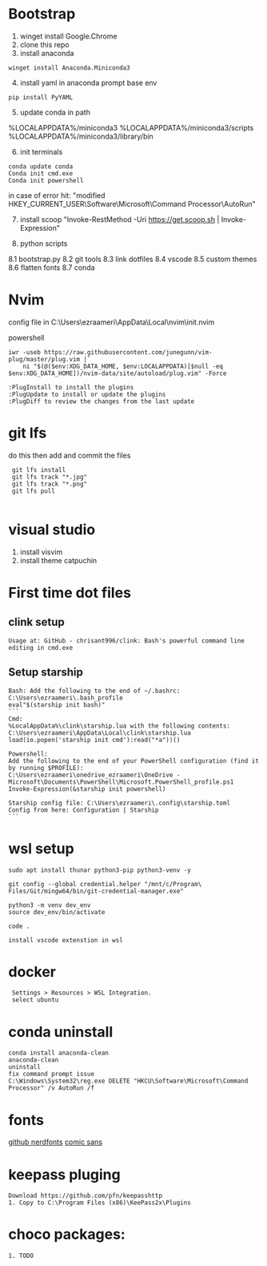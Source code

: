 
# Bootstrap

1. winget install Google.Chrome
2. clone this repo
3. install anaconda

```
winget install Anaconda.Miniconda3 
```

4. install yaml in anaconda prompt base env 

```
pip install PyYAML
```

5. update conda in path 

%LOCALAPPDATA%/miniconda3
%LOCALAPPDATA%/miniconda3/scripts
%LOCALAPPDATA%/miniconda3/library/bin

6. init terminals 

```
conda update conda
Conda init cmd.exe
Conda init powershell

```

in case of error 
hit: "modified      HKEY_CURRENT_USER\Software\Microsoft\Command Processor\AutoRun"

7. install scoop
  "Invoke-RestMethod -Uri https://get.scoop.sh | Invoke-Expression"
 
8. python scripts

8.1 bootstrap.py
8.2 git tools
8.3 link dotfiles
8.4 vscode
8.5 custom themes
8.6 flatten fonts
8.7 conda 


# Nvim

config file in C:\Users\ezraameri\AppData\Local\nvim\init.nvim

powershell
```
iwr -useb https://raw.githubusercontent.com/junegunn/vim-plug/master/plug.vim |`
    ni "$(@($env:XDG_DATA_HOME, $env:LOCALAPPDATA)[$null -eq $env:XDG_DATA_HOME])/nvim-data/site/autoload/plug.vim" -Force

:PlugInstall to install the plugins
:PlugUpdate to install or update the plugins
:PlugDiff to review the changes from the last update
```


# git lfs

do this then add and commit the files
```
 git lfs install
 git lfs track "*.jpg"
 git lfs track "*.png"
 git lfs pull
 
```

# visual studio 

1. install visvim
2. install theme catpuchin

     
# First time dot files

## clink setup 

    Usage at: GitHub - chrisant996/clink: Bash's powerful command line editing in cmd.exe

## Setup starship 

    Bash: Add the following to the end of ~/.bashrc: C:\Users\ezraameri\.bash_profile
    eval"$(starship init bash)"
    ```
    Cmd: 
    %LocalAppData%\clink\starship.lua with the following contents: C:\Users\ezraameri\AppData\Local\clink\starship.lua
    load(io.popen('starship init cmd'):read("*a"))()
    
    Powershell:
    Add the following to the end of your PowerShell configuration (find it by running $PROFILE): 
    C:\Users\ezraameri\onedrive_ezraameri\OneDrive - Microsoft\Documents\PowerShell\Microsoft.PowerShell_profile.ps1
    Invoke-Expression(&starship init powershell)
    
    Starship config file: C:\Users\ezraameri\.config\starship.toml
    Config from here: Configuration | Starship
    ```

# wsl setup

```
sudo apt install thunar python3-pip python3-venv -y

git config --global credential.helper "/mnt/c/Program\ Files/Git/mingw64/bin/git-credential-manager.exe"

python3 -m venv dev_env
source dev_env/bin/activate

code . 

install vscode extenstion in wsl 
```


# docker 

```
 Settings > Resources > WSL Integration.
 select ubuntu
```


# conda uninstall 

```
conda install anaconda-clean
anaconda-clean
uninstall 
fix command prompt issue
C:\Windows\System32\reg.exe DELETE "HKCU\Software\Microsoft\Command Processor" /v AutoRun /f
```

# fonts 

[github nerdfonts](https://github.com/ryanoasis/nerd-fonts/tags)
[comic sans](https://github.com/xtevenx/ComicMonoNF)

# keepass pluging
    Download https://github.com/pfn/keepasshttp
    1. Copy to C:\Program Files (x86)\KeePass2x\Plugins

# choco packages:
    1. TODO 
